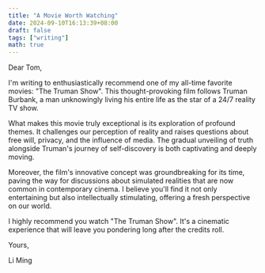 ```yaml
---
title: "A Movie Worth Watching"
date: 2024-09-10T16:13:39+08:00
draft: false
tags: ["writing"]
math: true
---
```


Dear Tom,

I'm writing to enthusiastically recommend one of my all-time favorite movies: "The Truman Show". This thought-provoking film follows Truman Burbank, a man unknowingly living his entire life as the star of a 24/7 reality TV show.

What makes this movie truly exceptional is its exploration of profound themes. It challenges our perception of reality and raises questions about free will, privacy, and the influence of media. The gradual unveiling of truth alongside Truman's journey of self-discovery is both captivating and deeply moving.

Moreover, the film's innovative concept was groundbreaking for its time, paving the way for discussions about simulated realities that are now common in contemporary cinema. I believe you'll find it not only entertaining but also intellectually stimulating, offering a fresh perspective on our world.

I highly recommend you watch "The Truman Show". It's a cinematic experience that will leave you pondering long after the credits roll.

Yours,

Li Ming
